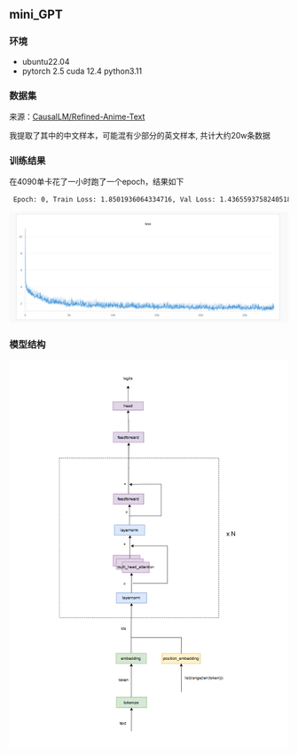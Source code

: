 ## mini_GPT

### 环境

- ubuntu22.04
- pytorch 2.5   cuda 12.4  python3.11



### 数据集

来源：[CausalLM/Refined-Anime-Text](https://huggingface.co/datasets/CausalLM/Refined-Anime-Text)

我提取了其中的中文样本，可能混有少部分的英文样本, 共计大约20w条数据



### 训练结果

在4090单卡花了一小时跑了一个epoch，结果如下

```bash
 Epoch: 0, Train Loss: 1.8501936064334716, Val Loss: 1.4365593758240518
```

![image-20250315115249209](https://raw.githubusercontent.com/xyx138/cloudimg/master/img/image-20250315115249209.png)



### 模型结构

![image-20250315114744816](https://raw.githubusercontent.com/xyx138/cloudimg/master/img/image-20250315114744816.png)

